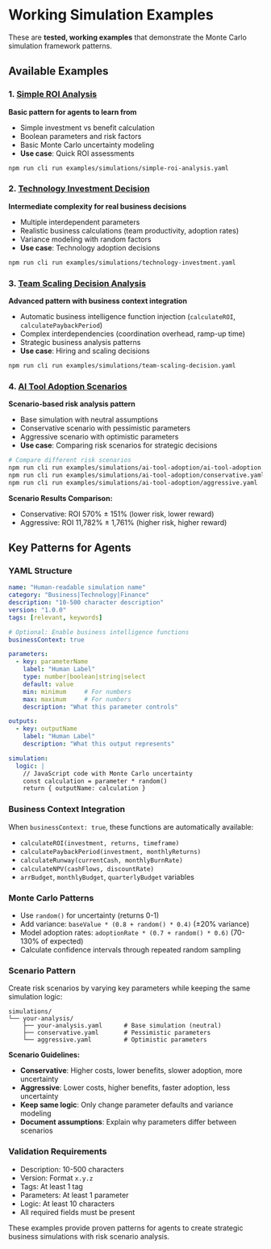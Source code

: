 # Working Simulation Examples

These are **tested, working examples** that demonstrate the Monte Carlo simulation framework patterns.

## Available Examples

### 1. [Simple ROI Analysis](simulations/simple-roi-analysis.yaml)
**Basic pattern for agents to learn from**
- Simple investment vs benefit calculation
- Boolean parameters and risk factors
- Basic Monte Carlo uncertainty modeling
- **Use case**: Quick ROI assessments

```bash
npm run cli run examples/simulations/simple-roi-analysis.yaml
```

### 2. [Technology Investment Decision](simulations/technology-investment.yaml) 
**Intermediate complexity for real business decisions**
- Multiple interdependent parameters
- Realistic business calculations (team productivity, adoption rates)
- Variance modeling with random factors
- **Use case**: Technology adoption decisions

```bash
npm run cli run examples/simulations/technology-investment.yaml
```

### 3. [Team Scaling Decision Analysis](simulations/team-scaling-decision.yaml)
**Advanced pattern with business context integration**
- Automatic business intelligence function injection (`calculateROI`, `calculatePaybackPeriod`)
- Complex interdependencies (coordination overhead, ramp-up time)
- Strategic business analysis patterns
- **Use case**: Hiring and scaling decisions

```bash
npm run cli run examples/simulations/team-scaling-decision.yaml
```

### 4. [AI Tool Adoption Scenarios](simulations/ai-tool-adoption/)
**Scenario-based risk analysis pattern**
- Base simulation with neutral assumptions
- Conservative scenario with pessimistic parameters
- Aggressive scenario with optimistic parameters
- **Use case**: Comparing risk scenarios for strategic decisions

```bash
# Compare different risk scenarios
npm run cli run examples/simulations/ai-tool-adoption/ai-tool-adoption.yaml
npm run cli run examples/simulations/ai-tool-adoption/conservative.yaml  
npm run cli run examples/simulations/ai-tool-adoption/aggressive.yaml
```

**Scenario Results Comparison:**
- Conservative: ROI 570% ± 151% (lower risk, lower reward)
- Aggressive: ROI 11,782% ± 1,761% (higher risk, higher reward)

## Key Patterns for Agents

### YAML Structure
```yaml
name: "Human-readable simulation name"
category: "Business|Technology|Finance"
description: "10-500 character description"
version: "1.0.0"
tags: [relevant, keywords]

# Optional: Enable business intelligence functions
businessContext: true

parameters:
  - key: parameterName
    label: "Human Label"
    type: number|boolean|string|select
    default: value
    min: minimum     # For numbers
    max: maximum     # For numbers
    description: "What this parameter controls"

outputs:
  - key: outputName
    label: "Human Label" 
    description: "What this output represents"

simulation:
  logic: |
    // JavaScript code with Monte Carlo uncertainty
    const calculation = parameter * random()
    return { outputName: calculation }
```

### Business Context Integration
When `businessContext: true`, these functions are automatically available:
- `calculateROI(investment, returns, timeframe)`
- `calculatePaybackPeriod(investment, monthlyReturns)`
- `calculateRunway(currentCash, monthlyBurnRate)`
- `calculateNPV(cashFlows, discountRate)`
- `arrBudget`, `monthlyBudget`, `quarterlyBudget` variables

### Monte Carlo Patterns
- Use `random()` for uncertainty (returns 0-1)
- Add variance: `baseValue * (0.8 + random() * 0.4)` (±20% variance)
- Model adoption rates: `adoptionRate * (0.7 + random() * 0.6)` (70-130% of expected)
- Calculate confidence intervals through repeated random sampling

### Scenario Pattern
Create risk scenarios by varying key parameters while keeping the same simulation logic:

```
simulations/
└── your-analysis/
    ├── your-analysis.yaml      # Base simulation (neutral)
    ├── conservative.yaml       # Pessimistic parameters
    └── aggressive.yaml         # Optimistic parameters
```

**Scenario Guidelines:**
- **Conservative**: Higher costs, lower benefits, slower adoption, more uncertainty
- **Aggressive**: Lower costs, higher benefits, faster adoption, less uncertainty
- **Keep same logic**: Only change parameter defaults and variance modeling
- **Document assumptions**: Explain why parameters differ between scenarios

### Validation Requirements
- Description: 10-500 characters
- Version: Format `x.y.z`
- Tags: At least 1 tag
- Parameters: At least 1 parameter
- Logic: At least 10 characters
- All required fields must be present

These examples provide proven patterns for agents to create strategic business simulations with risk scenario analysis.